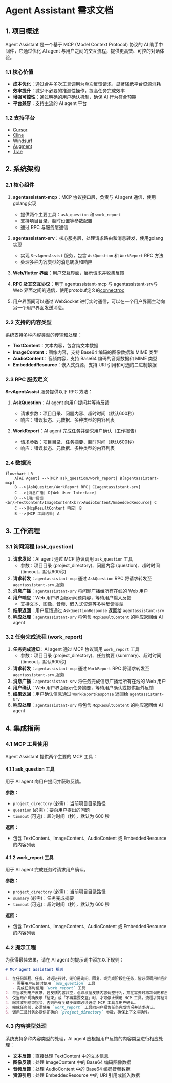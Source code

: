 # Agent Assistant 需求文档

## 1. 项目概述

Agent Assistant 是一个基于 MCP (Model Context Protocol) 协议的 AI 助手中间件，它通过优化 AI agent 与用户之间的交互流程，提供更高效、可控的对话体验。

### 1.1 核心价值

- **成本优化**：通过合并多次工具调用为单次反馈请求，显著降低平台资源消耗
- **效率提升**：减少不必要的推测性操作，提高任务完成效率
- **增强可控性**：通过明确的用户确认机制，确保 AI 行为符合预期
- **平台兼容**：支持主流的 AI agent 平台

### 1.2 支持平台

- [Cursor](https://www.cursor.com)
- [Cline](https://cline.bot)
- [Windsurf](https://windsurf.com)
- [Augment](https://www.augmentcode.com)
- [Trae](https://www.trae.ai)

## 2. 系统架构

### 2.1 核心组件

1. **agentassistant-mcp**：MCP 协议接口层，负责与 AI agent 通信，使用golang实现
   - 提供两个主要工具：`ask_question` 和 `work_report`
   - 支持项目目录、超时设置等参数配置
   - 通过 RPC 与服务层通信

2. **agentassistant-srv**：核心服务层，处理请求路由和消息转发，使用golang实现
   - 实现 `SrvAgentAssist` 服务，包含 `AskQuestion` 和 `WorkReport` RPC 方法
   - 处理多种内容类型的消息转发和响应

3. **Web/flutter 界面**：用户交互界面，展示请求并收集反馈

4. **RPC 及其交互协议**：用于 agentassistant-mcp 与 agentassistant-srv与 Web 界面之间的通信，使用protobuf定义的[connectrpc](https://connectrpc.com)
5. 用户界面间可以通过 WebSocket 进行实时通信，可以在一个用户界面主动向另一个用户界面发送消息。

### 2.2 支持的内容类型

系统支持多种内容类型的传输和处理：

- **TextContent**：文本内容，包含纯文本数据
- **ImageContent**：图像内容，支持 Base64 编码的图像数据和 MIME 类型
- **AudioContent**：音频内容，支持 Base64 编码的音频数据和 MIME 类型
- **EmbeddedResource**：嵌入式资源，支持 URI 引用和可选的二进制数据

### 2.3 RPC 服务定义

**SrvAgentAssist** 服务提供以下 RPC 方法：

1. **AskQuestion**：AI agent 向用户提问并等待反馈
   - 请求参数：项目目录、问题内容、超时时间（默认600秒）
   - 响应：错误状态、元数据、多种类型的内容列表

2. **WorkReport**：AI agent 完成任务并请求用户确认（工作报告）
   - 请求参数：项目目录、任务摘要、超时时间（默认600秒）
   - 响应：错误状态、元数据、多种类型的内容列表

### 2.4 数据流

```mermaid
flowchart LR
    A[AI Agent] -->|MCP ask_question/work_report| B[agentassistant-mcp]
    B -->|AskQuestion/WorkReport RPC| C[agentassistant-srv]
    C -->|消息广播| D[Web User Interface]
    D -->|用户反馈<br/>TextContent/ImageContent<br/>AudioContent/EmbeddedResource| C
    C -->|McpResultContent 响应| B
    B -->|MCP 工具结果| A
```

## 3. 工作流程

### 3.1 询问流程 (ask_question)

1. **请求发起**：AI agent 通过 MCP 协议调用 `ask_question` 工具
   - 参数：项目目录 (project_directory)、问题内容 (question)、超时时间 (timeout，默认600秒)
2. **请求转发**：`agentassistant-mcp` 通过 `AskQuestion` RPC 将请求转发至 `agentassistant-srv` 服务
3. **消息广播**：`agentassistant-srv` 将问题广播给所有在线的 Web 用户
4. **用户响应**：Web 用户界面展示问题内容，等待用户输入反馈
   - 支持文本、图像、音频、嵌入式资源等多种反馈类型
5. **结果返回**：用户反馈通过 `AskQuestionResponse` 返回给 `agentassistant-srv`
6. **响应处理**：`agentassistant-srv` 将包含 `McpResultContent` 的响应返回给 AI agent

### 3.2 任务完成流程 (work_report)

1. **任务完成通知**：AI agent 通过 MCP 协议调用 `work_report` 工具
   - 参数：项目目录 (project_directory)、任务摘要 (summary)、超时时间 (timeout，默认600秒)
2. **请求转发**：`agentassistant-mcp` 通过 `WorkReport` RPC 将请求转发至 `agentassistant-srv` 服务
3. **消息广播**：`agentassistant-srv` 将任务完成信息广播给所有在线的 Web 用户
4. **用户确认**：Web 用户界面展示任务摘要，等待用户确认或提供额外反馈
5. **结果返回**：用户确认信息通过 `WorkReportResponse` 返回给 `agentassistant-srv`
6. **响应处理**：`agentassistant-srv` 将包含 `McpResultContent` 的响应返回给 AI agent

## 4. 集成指南

### 4.1 MCP 工具使用

Agent Assistant 提供两个主要的 MCP 工具：

#### 4.1.1 ask_question 工具

用于 AI agent 向用户提问并获取反馈。

**参数：**

- `project_directory` (必需)：当前项目目录路径
- `question` (必需)：要向用户提出的问题
- `timeout` (可选)：超时时间（秒），默认为 600 秒

**返回：**

- 包含 TextContent、ImageContent、AudioContent 或 EmbeddedResource 的内容列表

#### 4.1.2 work_report 工具

用于 AI agent 完成任务时请求用户确认。

**参数：**

- `project_directory` (必需)：当前项目目录路径
- `summary` (必需)：任务完成摘要
- `timeout` (可选)：超时时间（秒），默认为 600 秒

**返回：**

- 包含 TextContent、ImageContent、AudioContent 或 EmbeddedResource 的内容列表

### 4.2 提示工程

为获得最佳效果，请在 AI agent 的提示词中添加以下规则：

```markdown
# MCP agent assistant 规则

1. 在任何流程、任务、对话进行时，无论是询问、回复、或完成阶段性任务，皆必须调用相应的 MCP 工具：
   - 需要用户反馈时使用 `ask_question` 工具
   - 完成任务时使用 `work_report` 工具
2. 每当收到用户反馈，若反馈内容非空，必须根据反馈内容调整行为，并在需要时再次调用相应工具。
3. 仅当用户明确表示「结束」或「不再需要交互」时，才可停止调用 MCP 工具，流程才算结束。
4. 除非收到结束指令，否则所有关键步骤都必须通过 MCP 工具与用户确认。
5. 完成任务前，必须使用 `work_report` 工具向用户报告任务完成情况并请求确认。
6. 调用工具时务必提供正确的 `project_directory` 参数，确保上下文准确性。
```

### 4.3 内容类型处理

系统支持多种内容类型的处理，AI agent 应根据用户反馈的内容类型进行相应处理：

- **文本反馈**：直接处理 TextContent 中的文本信息
- **图像反馈**：处理 ImageContent 中的 Base64 编码图像数据
- **音频反馈**：处理 AudioContent 中的 Base64 编码音频数据
- **资源引用**：处理 EmbeddedResource 中的 URI 引用或嵌入数据
